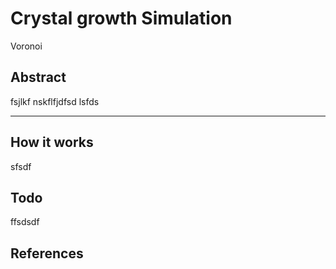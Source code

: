 # Crystal growth Simulation
Voronoi 


## Abstract
fsjlkf nskflfjdfsd lsfds


---
## How it works
sfsdf

## Todo
ffsdsdf

## References

